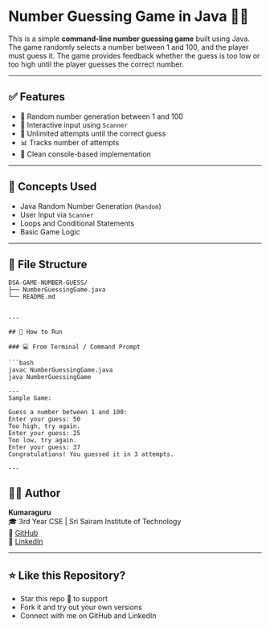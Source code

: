 # Number Guessing Game in Java 🎯🔢

This is a simple **command-line number guessing game** built using Java. The game randomly selects a number between 1 and 100, and the player must guess it. The game provides feedback whether the guess is too low or too high until the player guesses the correct number.

---

## ✅ Features

- 🎲 Random number generation between 1 and 100
- 🧠 Interactive input using `Scanner`
- 🔄 Unlimited attempts until the correct guess
- 📊 Tracks number of attempts
- 🧹 Clean console-based implementation

---

## 🧠 Concepts Used

- Java Random Number Generation (`Random`)
- User Input via `Scanner`
- Loops and Conditional Statements
- Basic Game Logic

---

## 📁 File Structure

```
DSA-GAME-NUMBER-GUESS/
├── NumberGuessingGame.java
└── README.md


---

## 🚀 How to Run

### 💻 From Terminal / Command Prompt

```bash
javac NumberGuessingGame.java
java NumberGuessingGame

---
Sample Game:

Guess a number between 1 and 100:
Enter your guess: 50
Too high, try again.
Enter your guess: 25
Too low, try again.
Enter your guess: 37
Congratulations! You guessed it in 3 attempts.

---
```
## 👨‍💻 Author

**Kumaraguru**  
🎓 3rd Year CSE | Sri Sairam Institute of Technology  
🔗 [GitHub](https://github.com/guru-kumara)  
🔗 [LinkedIn](https://www.linkedin.com/in/kumara-guru1/)

---

## ⭐ Like this Repository?

- Star this repo 🌟 to support
- Fork it and try out your own versions
- Connect with me on GitHub and LinkedIn

